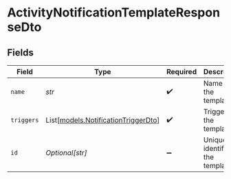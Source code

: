 # ActivityNotificationTemplateResponseDto


## Fields

| Field                                                                      | Type                                                                       | Required                                                                   | Description                                                                |
| -------------------------------------------------------------------------- | -------------------------------------------------------------------------- | -------------------------------------------------------------------------- | -------------------------------------------------------------------------- |
| `name`                                                                     | *str*                                                                      | :heavy_check_mark:                                                         | Name of the template                                                       |
| `triggers`                                                                 | List[[models.NotificationTriggerDto](../models/notificationtriggerdto.md)] | :heavy_check_mark:                                                         | Triggers of the template                                                   |
| `id`                                                                       | *Optional[str]*                                                            | :heavy_minus_sign:                                                         | Unique identifier of the template                                          |